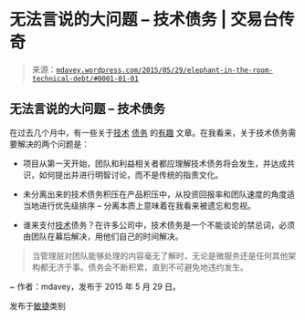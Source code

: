<!--yml

类别：未分类

日期：2024 年 5 月 18 日 05:42:11

-->

# 无法言说的大问题 – 技术债务 | 交易台传奇

> 来源：[`mdavey.wordpress.com/2015/05/29/elephant-in-the-room-technical-debt/#0001-01-01`](https://mdavey.wordpress.com/2015/05/29/elephant-in-the-room-technical-debt/#0001-01-01)

## 无法言说的大问题 – 技术债务

在过去几个月中，有一些关于[技术](http://www.infoworld.com/article/2878659/application-development/reducing-technical-debt-with-microservices.html) [债务](http://www.infoq.com/articles/managing-technical-debt) 的[有趣](http://www.infoq.com/minibooks/emag-technical-debt) 文章。在我看来，关于技术债务需要解决的两个问题是：

+   项目从第一天开始，团队和利益相关者都应理解技术债务将会发生，并达成共识，如何提出并进行明智讨论，而不是传统的指责文化。

+   未分离出来的技术债务积压在产品积压中，从投资回报率和团队速度的角度适当地进行优先级排序 – 分离本质上意味着在我看来被遗忘和忽视。

+   谁来支付[技术](http://manifesto.softwarecraftsmanship.org/)债务？在许多公司中，技术债务是一个不能谈论的禁忌词，必须由团队在幕后解决，用他们自己的时间解决。

> 当管理层对团队能够处理的内容毫无了解时，无论是微服务还是任何其他架构都无济于事。债务会不断积累，直到不可避免地违约发生。

~ 作者：mdavey，发布于 2015 年 5 月 29 日。

发布于[敏捷](https://mdavey.wordpress.com/category/agile/)类别
